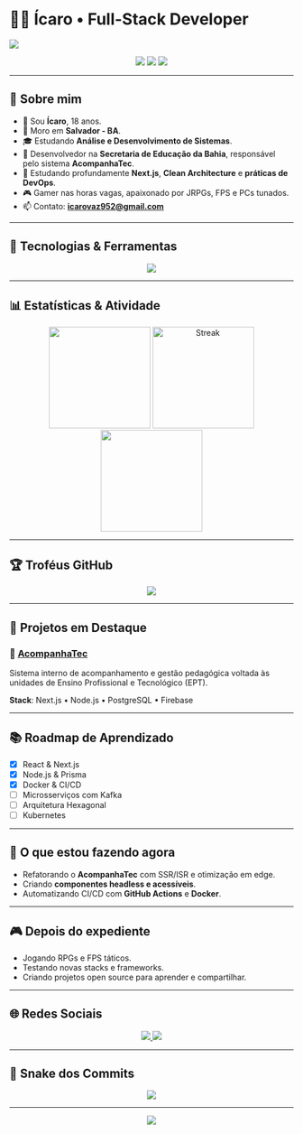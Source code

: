 # 👨‍💻 Ícaro • Full-Stack Developer

<img src="https://capsule-render.vercel.app/api?type=waving&color=800080&height=200&section=header&text=Ícaro%20%7C%20Fullstack%20Developer&fontSize=40&fontAlignY=35&animation=twinkling&desc=React%20%7C%20Next.js%20%7C%20Node.js&descAlignY=55&descAlign=50"/>

<p align="center">
  <img src="https://img.shields.io/badge/Fullstack%20Developer-800080?style=for-the-badge&logoColor=white" />
  <img src="https://img.shields.io/badge/Aprendendo%20Novas%20Tecnologias-9932CC?style=for-the-badge&logoColor=white" />
  <img src="https://img.shields.io/badge/Clean%20Code%20%26%20Arquitetura-BA55D3?style=for-the-badge&logoColor=white" />
</p>

---

## 🚀 Sobre mim

* 👨 Sou **Ícaro**, 18 anos.
* 📍 Moro em **Salvador - BA**.
* 🎓 Estudando **Análise e Desenvolvimento de Sistemas**.
* 🏢 Desenvolvedor na **Secretaria de Educação da Bahia**, responsável pelo sistema **AcompanhaTec**.
* 🌱 Estudando profundamente **Next.js**, **Clean Architecture** e **práticas de DevOps**.
* 🎮 Gamer nas horas vagas, apaixonado por JRPGs, FPS e PCs tunados.
* 📫 Contato: **icarovaz952@gmail.com**

---

## 🧰 Tecnologias & Ferramentas

<p align="center">
  <img src="https://skillicons.dev/icons?i=ts,js,react,next,tailwind,sass,bootstrap,html,css,nodejs,express,prisma,postgres,firebase,git,github,docker,vercel,netlify" />
</p>

---

## 📊 Estatísticas & Atividade

<p align="center"> 
  <img height="180em" src="https://github-readme-stats.vercel.app/api?username=IcaroVazz&show_icons=true&theme=tokyonight&count_private=true&include_all_commits=true" />
  <img height="180em" src="https://streak-stats.vercel.app?user=IcaroVazz&theme=tokyonight&hide_border=true" alt="Streak"/>
  <img height="180em" src="https://github-readme-stats.vercel.app/api/top-langs/?username=IcaroVazz&layout=compact&langs_count=8&theme=tokyonight"/>
</p>

---

## 🏆 Troféus GitHub

<p align="center">
  <img src="https://github-profile-trophy.vercel.app/?username=IcaroVazz&theme=tokyonight&row=1&column=7&margin-w=15&margin-h=15" />
</p>

---

## 📌 Projetos em Destaque

### 🔹 [AcompanhaTec](#)

Sistema interno de acompanhamento e gestão pedagógica voltada às unidades de Ensino Profissional e Tecnológico (EPT).

**Stack**: Next.js • Node.js • PostgreSQL • Firebase

---

## 📚 Roadmap de Aprendizado

- [x] React & Next.js
- [x] Node.js & Prisma
- [x] Docker & CI/CD
- [ ] Microsserviços com Kafka
- [ ] Arquitetura Hexagonal
- [ ] Kubernetes

---

## 🎯 O que estou fazendo agora

* Refatorando o **AcompanhaTec** com SSR/ISR e otimização em edge.
* Criando **componentes headless e acessíveis**.
* Automatizando CI/CD com **GitHub Actions** e **Docker**.

---

## 🎮 Depois do expediente

* Jogando RPGs e FPS táticos.
* Testando novas stacks e frameworks.
* Criando projetos open source para aprender e compartilhar.

---

## 🌐 Redes Sociais

<p align="center">
  <a href="https://www.linkedin.com/in/seulinkedin" target="_blank">
    <img src="https://img.shields.io/badge/LinkedIn-0A66C2?style=for-the-badge&logo=linkedin&logoColor=white" />
  </a>
  <a href="https://seuportfolio.com" target="_blank">
    <img src="https://img.shields.io/badge/🌐%20Portfólio-800080?style=for-the-badge" />
  </a>
</p>

---

## 🐍 Snake dos Commits

<p align="center">
  <img src="https://github.com/IcaroVazz/IcaroVazz/blob/output/github-contribution-grid-snake.svg" />
</p>

---

<p align="center">
  <img src="https://capsule-render.vercel.app/api?type=waving&color=800080&height=120&section=footer"/>
</p>
